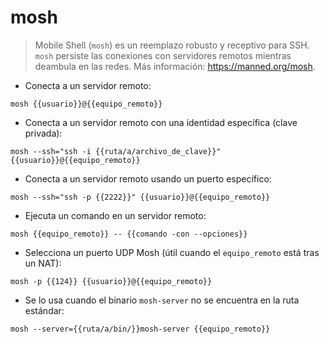# mosh

> Mobile Shell (`mosh`) es un reemplazo robusto y receptivo para SSH.
> `mosh` persiste las conexiones con servidores remotos mientras deambula en las redes.
> Más información: <https://manned.org/mosh>.

- Conecta a un servidor remoto:

`mosh {{usuario}}@{{equipo_remoto}}`

- Conecta a un servidor remoto con una identidad específica (clave privada):

`mosh --ssh="ssh -i {{ruta/a/archivo_de_clave}}" {{usuario}}@{{equipo_remoto}}`

- Conecta a un servidor remoto usando un puerto específico:

`mosh --ssh="ssh -p {{2222}}" {{usuario}}@{{equipo_remoto}}`

- Ejecuta un comando en un servidor remoto:

`mosh {{equipo_remoto}} -- {{comando -con --opciones}}`

- Selecciona un puerto UDP Mosh (útil cuando el `equipo_remoto` está tras un NAT):

`mosh -p {{124}} {{usuario}}@{{equipo_remoto}}`

- Se lo usa cuando el binario `mosh-server` no se encuentra en la ruta estándar:

`mosh --server={{ruta/a/bin/}}mosh-server {{equipo_remoto}}`

